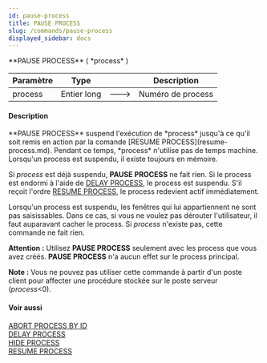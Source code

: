 ```yaml
---
id: pause-process
title: PAUSE PROCESS
slug: /commands/pause-process
displayed_sidebar: docs
---
```


<!--REF #_command_.PAUSE PROCESS.Syntax-->**PAUSE PROCESS** ( *process* )<!-- END REF-->
<!--REF #_command_.PAUSE PROCESS.Params-->
| Paramètre | Type |  | Description |
| --- | --- | --- | --- |
| process | Entier long | &#x1F852; | Numéro de process |

<!-- END REF-->

#### Description 

<!--REF #_command_.PAUSE PROCESS.Summary-->**PAUSE PROCESS** suspend l'exécution de *process* jusqu'à ce qu'il soit remis en action par la comande [RESUME PROCESS](resume-process.md).<!-- END REF--> Pendant ce temps, *process* n'utilise pas de temps machine. Lorsqu'un process est suspendu, il existe toujours en mémoire.

Si *process* est déjà suspendu, **PAUSE PROCESS** ne fait rien. Si le process est endormi à l'aide de [DELAY PROCESS](delay-process.md), le process est suspendu. S'il reçoit l'ordre [RESUME PROCESS](resume-process.md), le process redevient actif immédiatement.

Lorsqu'un process est suspendu, les fenêtres qui lui appartiennent ne sont pas saisissables. Dans ce cas, si vous ne voulez pas dérouter l'utilisateur, il faut auparavant cacher le process. Si *process* n'existe pas, cette commande ne fait rien.

**Attention :** Utilisez **PAUSE PROCESS** seulement avec les process que vous avez créés. **PAUSE PROCESS** n'a aucun effet sur le process principal.

**Note :** Vous ne pouvez pas utiliser cette commande à partir d'un poste client pour affecter une procédure stockée sur le poste serveur (*process*<0).

#### Voir aussi 

[ABORT PROCESS BY ID](abort-process-by-id.md)  
[DELAY PROCESS](delay-process.md)  
[HIDE PROCESS](hide-process.md)  
[RESUME PROCESS](resume-process.md)  